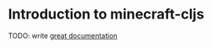 # Introduction to minecraft-cljs

TODO: write [great documentation](http://jacobian.org/writing/great-documentation/what-to-write/)

